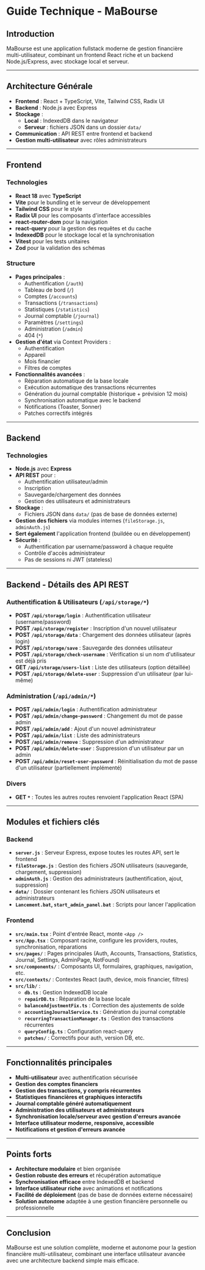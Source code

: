 # Guide Technique - MaBourse

## Introduction
MaBourse est une application fullstack moderne de gestion financière multi-utilisateur, combinant un frontend React riche et un backend Node.js/Express, avec stockage local et serveur.

---

## Architecture Générale

- **Frontend** : React + TypeScript, Vite, Tailwind CSS, Radix UI
- **Backend** : Node.js avec Express
- **Stockage** :
  - **Local** : IndexedDB dans le navigateur
  - **Serveur** : fichiers JSON dans un dossier `data/`
- **Communication** : API REST entre frontend et backend
- **Gestion multi-utilisateur** avec rôles administrateurs

---

## Frontend

### Technologies
- **React 18** avec **TypeScript**
- **Vite** pour le bundling et le serveur de développement
- **Tailwind CSS** pour le style
- **Radix UI** pour les composants d'interface accessibles
- **react-router-dom** pour la navigation
- **react-query** pour la gestion des requêtes et du cache
- **IndexedDB** pour le stockage local et la synchronisation
- **Vitest** pour les tests unitaires
- **Zod** pour la validation des schémas

### Structure
- **Pages principales** :
  - Authentification (`/auth`)
  - Tableau de bord (`/`)
  - Comptes (`/accounts`)
  - Transactions (`/transactions`)
  - Statistiques (`/statistics`)
  - Journal comptable (`/journal`)
  - Paramètres (`/settings`)
  - Administration (`/admin`)
  - 404 (`*`)
- **Gestion d'état** via Context Providers :
  - Authentification
  - Appareil
  - Mois financier
  - Filtres de comptes
- **Fonctionnalités avancées** :
  - Réparation automatique de la base locale
  - Exécution automatique des transactions récurrentes
  - Génération du journal comptable (historique + prévision 12 mois)
  - Synchronisation automatique avec le backend
  - Notifications (Toaster, Sonner)
  - Patches correctifs intégrés

---

## Backend

### Technologies
- **Node.js** avec **Express**
- **API REST** pour :
  - Authentification utilisateur/admin
  - Inscription
  - Sauvegarde/chargement des données
  - Gestion des utilisateurs et administrateurs
- **Stockage** :
  - Fichiers JSON dans `data/` (pas de base de données externe)
- **Gestion des fichiers** via modules internes (`fileStorage.js`, `adminAuth.js`)
- **Sert également** l'application frontend (buildée ou en développement)
- **Sécurité** :
  - Authentification par username/password à chaque requête
  - Contrôle d'accès administrateur
  - Pas de sessions ni JWT (stateless)

---

## Backend - Détails des API REST

### Authentification & Utilisateurs (`/api/storage/*`)
- **POST `/api/storage/login`** : Authentification utilisateur (username/password)
- **POST `/api/storage/register`** : Inscription d'un nouvel utilisateur
- **POST `/api/storage/data`** : Chargement des données utilisateur (après login)
- **POST `/api/storage/save`** : Sauvegarde des données utilisateur
- **POST `/api/storage/check-username`** : Vérification si un nom d'utilisateur est déjà pris
- **GET `/api/storage/users-list`** : Liste des utilisateurs (option détaillée)
- **POST `/api/storage/delete-user`** : Suppression d'un utilisateur (par lui-même)

### Administration (`/api/admin/*`)
- **POST `/api/admin/login`** : Authentification administrateur
- **POST `/api/admin/change-password`** : Changement du mot de passe admin
- **POST `/api/admin/add`** : Ajout d'un nouvel administrateur
- **POST `/api/admin/list`** : Liste des administrateurs
- **POST `/api/admin/remove`** : Suppression d'un administrateur
- **POST `/api/admin/delete-user`** : Suppression d'un utilisateur par un admin
- **POST `/api/admin/reset-user-password`** : Réinitialisation du mot de passe d'un utilisateur (partiellement implémenté)

### Divers
- **GET `*`** : Toutes les autres routes renvoient l'application React (SPA)

---

## Modules et fichiers clés

### Backend
- **`server.js`** : Serveur Express, expose toutes les routes API, sert le frontend
- **`fileStorage.js`** : Gestion des fichiers JSON utilisateurs (sauvegarde, chargement, suppression)
- **`adminAuth.js`** : Gestion des administrateurs (authentification, ajout, suppression)
- **`data/`** : Dossier contenant les fichiers JSON utilisateurs et administrateurs
- **`Lancement.bat`, `start_admin_panel.bat`** : Scripts pour lancer l'application

### Frontend
- **`src/main.tsx`** : Point d'entrée React, monte `<App />`
- **`src/App.tsx`** : Composant racine, configure les providers, routes, synchronisation, réparations
- **`src/pages/`** : Pages principales (Auth, Accounts, Transactions, Statistics, Journal, Settings, AdminPage, NotFound)
- **`src/components/`** : Composants UI, formulaires, graphiques, navigation, etc.
- **`src/contexts/`** : Contextes React (auth, device, mois financier, filtres)
- **`src/lib/`** :
  - **`db.ts`** : Gestion IndexedDB locale
  - **`repairDB.ts`** : Réparation de la base locale
  - **`balanceAdjustmentFix.ts`** : Correction des ajustements de solde
  - **`accountingJournalService.ts`** : Génération du journal comptable
  - **`recurringTransactionManager.ts`** : Gestion des transactions récurrentes
  - **`queryConfig.ts`** : Configuration react-query
  - **`patches/`** : Correctifs pour auth, version DB, etc.

---

## Fonctionnalités principales

- **Multi-utilisateur** avec authentification sécurisée
- **Gestion des comptes financiers**
- **Gestion des transactions, y compris récurrentes**
- **Statistiques financières et graphiques interactifs**
- **Journal comptable généré automatiquement**
- **Administration des utilisateurs et administrateurs**
- **Synchronisation locale/serveur avec gestion d'erreurs avancée**
- **Interface utilisateur moderne, responsive, accessible**
- **Notifications et gestion d'erreurs avancée**

---

## Points forts

- **Architecture modulaire** et bien organisée
- **Gestion robuste des erreurs** et récupération automatique
- **Synchronisation efficace** entre IndexedDB et backend
- **Interface utilisateur riche** avec animations et notifications
- **Facilité de déploiement** (pas de base de données externe nécessaire)
- **Solution autonome** adaptée à une gestion financière personnelle ou professionnelle

---

## Conclusion

MaBourse est une solution complète, moderne et autonome pour la gestion financière multi-utilisateur, combinant une interface utilisateur avancée avec une architecture backend simple mais efficace.

